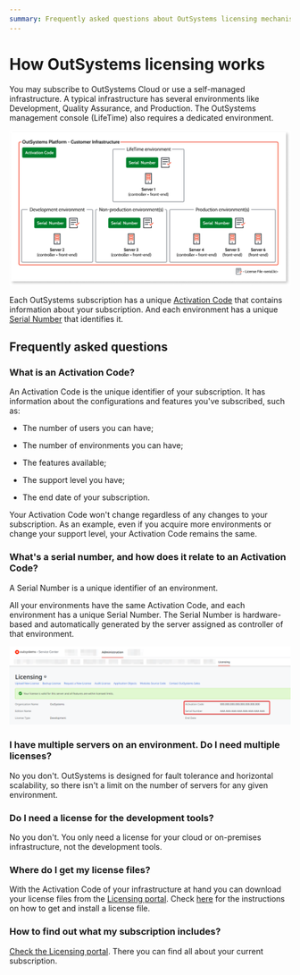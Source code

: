 ```yaml
---
summary: Frequently asked questions about OutSystems licensing mechanism. Explanation of concepts such as Activation Code and Serial Number.
---
```


# How OutSystems licensing works

You may subscribe to OutSystems Cloud or use a self-managed infrastructure. A typical infrastructure has several environments like Development, Quality Assurance, and Production. The OutSystems management console (LifeTime) also requires a dedicated environment.

![](images/how-licensing-works_0.png)

Each OutSystems subscription has a unique [Activation Code](https://success.outsystems.com/Support/Enterprise_Customers/Licensing/Overview/01_How_OutSystems_Platform_licensing_works#What_is_an_Activation_Code.3F) that contains information about your subscription. And each environment has a unique [Serial Number](https://success.outsystems.com/Support/Enterprise_Customers/Licensing/Overview/01_How_OutSystems_Platform_licensing_works#What_is_a_Serial_Number.3F_How_does_it_relate_to_the_Activation_Code.3F) that identifies it.

## Frequently asked questions

### What is an Activation Code?

An Activation Code is the unique identifier of your subscription. It has information about the configurations and features you've subscribed, such as:

* The number of users you can have;

* The number of environments you can have;

* The features available;

* The support level you have;

* The end date of your subscription.

Your Activation Code won't change regardless of any changes to your subscription. As an example, even if you acquire more environments or change your support level, your Activation Code remains the same.

### What's a serial number, and how does it relate to an Activation Code?

A Serial Number is a unique identifier of an environment.

All your environments have the same Activation Code, and each environment has a unique Serial Number. The Serial Number is hardware-based and automatically generated by the server assigned as controller of that environment.

![](images/how-licensing-works_1.png)

### I have multiple servers on an environment. Do I need multiple licenses?

No you don't. OutSystems is designed for fault tolerance and horizontal scalability, so there isn't a limit on the number of servers for any given environment.

### Do I need a license for the development tools?

No you don't. You only need a license for your cloud or on-premises infrastructure, not the development tools.

### Where do I get my license files?

With the Activation Code of your infrastructure at hand you can download your license files from the [Licensing portal](http://www.outsystems.com/licensing). Check [here](https://success.outsystems.com/Support/Enterprise_Customers/Licensing/02_Manage_and_Upgrade/03_Get_a_license_file_for_an_environment) for the instructions on how to get and install a license file.

### How to find out what my subscription includes?

[Check the Licensing portal](http://www.outsystems.com/licensing). There you can find all about your current subscription.

